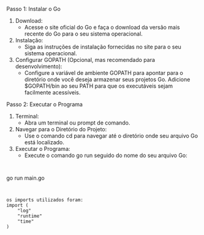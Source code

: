 

Passo 1: Instalar o Go
1. Download:
	- Acesse o site oficial do Go e faça o download da versão mais recente do Go para o seu sistema operacional.
2. Instalação:
	- Siga as instruções de instalação fornecidas no site para o seu sistema operacional.
3. Configurar GOPATH (Opcional, mas recomendado para desenvolvimento):
	- Configure a variável de ambiente GOPATH para apontar para o diretório onde você deseja armazenar seus projetos Go. Adicione $GOPATH/bin ao seu PATH para que os executáveis sejam facilmente acessíveis.


Passo 2: Executar o Programa
1. Terminal:
	- Abra um terminal ou prompt de comando.
2. Navegar para o Diretório do Projeto:
	- Use o comando cd para navegar até o diretório onde seu arquivo Go está localizado.
3. Executar o Programa:
	- Execute o comando go run seguido do nome do seu arquivo Go:
		```


go run main.go

```


os imports utilizados foram:
import (
	"log"
	"runtime"
	"time"
)
